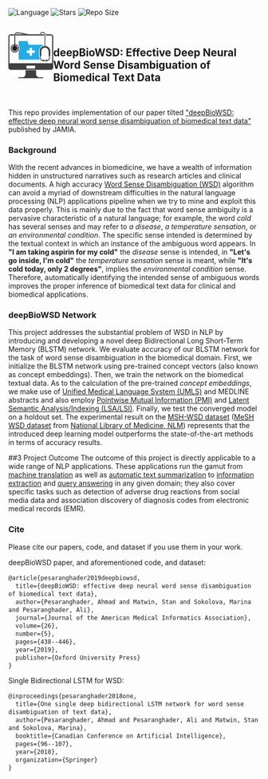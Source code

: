 ![Language](https://img.shields.io/badge/language-Python-blue.svg)
![Stars](https://img.shields.io/github/stars/iwera-git/deepBioWSD?color=r)
![Repo Size](https://img.shields.io/github/repo-size/iwera-git/deepBioWSD?color=tomato)

<br>
<img align="left" src="deepBioWSD_logo.png" width="90"> 

## deepBioWSD: Effective Deep Neural Word Sense Disambiguation of Biomedical Text Data

<br>

This repo provides implementation of our paper tilted ["deepBioWSD: effective deep neural word sense disambiguation of biomedical text data"](https://doi.org/10.1093/jamia/ocy189) published by JAMIA.

### Background
With the recent advances in biomedicine, we have a wealth of information hidden in unstructured narratives such as research articles and clinical documents. A high accuracy [Word Sense Disambiguation (WSD)](https://en.wikipedia.org/wiki/Word-sense_disambiguation) algorithm can avoid a myriad of downstream difficulties in the natural language processing (NLP) applications pipeline when we try to mine and exploit this data properly. This is mainly due to the fact that word sense ambiguity is a pervasive characteristic of a natural language; for example, the word _cold_ has several senses and may refer to _a disease_, _a temperature sensation_, or _an environmental condition_. The specific sense intended is determined by the textual context in which an instance of the ambiguous word appears. In **"I am taking aspirin for my cold"** the _disease_ sense is intended, in **"Let's go inside, I'm cold"** the _temperature sensation_ sense is meant, while **"It's cold today, only 2 degrees"**, implies the _environmental condition_ sense. Therefore, automatically identifying the intended sense of ambiguous words improves the proper inference of biomedical text data for clinical and biomedical applications. 

### deepBioWSD Network
This project addresses the substantial problem of WSD in NLP by introducing and developing a novel deep Bidirectional Long Short-Term Memory (BLSTM) network. We evaluate accuracy of our BLSTM network for the task of word sense disambiguation in the biomedical domain. First, we initialize the BLSTM network using pre-trained concept vectors (also known as concept embeddings). Then, we train the network on the biomedical textual data. As to the calculation of the pre-trained _concept embeddings_, we make use of [Unified Medical Language System (UMLS)](https://www.nlm.nih.gov/research/umls/) and MEDLINE abstracts and also employ [Pointwise Mutual Information (PMI)](https://en.wikipedia.org/wiki/Pointwise_mutual_information) and [Latent Semantic Analysis/Indexing (LSA/LSI)](https://en.wikipedia.org/wiki/Latent_semantic_analysis). Finally, we test the converged model on a holdout set. The experimental result on the [MSH-WSD dataset](https://wsd.nlm.nih.gov/collaboration.shtml) ([MeSH WSD dataset](https://wsd.nlm.nih.gov/collaboration.shtml) from [National Library of Medicine, NLM](https://www.nlm.nih.gov/)) represents that the introduced deep learning model outperforms the state-of-the-art methods in terms of accuracy results.

##3 Project Outcome
The outcome of this project is directly applicable to a wide range of NLP applications. These applications run the gamut from [machine translation](https://en.wikipedia.org/wiki/Machine_translation) as well as [automatic text summarization](https://en.wikipedia.org/wiki/Automatic_summarization) to [information extraction](https://en.wikipedia.org/wiki/Information_extraction) and [query answering](https://en.wikipedia.org/wiki/Question_answering) in any given domain; they also cover specific tasks such as detection of adverse drug reactions from social media data and association discovery of diagnosis codes from electronic medical records (EMR).

### Cite

Please cite our papers, code, and dataset if you use them in your work.

deepBioWSD paper, and aforementioned code, and dataset:
```
@article{pesaranghader2019deepbiowsd,
  title={deepBioWSD: effective deep neural word sense disambiguation of biomedical text data},
  author={Pesaranghader, Ahmad and Matwin, Stan and Sokolova, Marina and Pesaranghader, Ali},
  journal={Journal of the American Medical Informatics Association},
  volume={26},
  number={5},
  pages={438--446},
  year={2019},
  publisher={Oxford University Press}
}
```

Single Bidirectional LSTM for WSD:
```
@inproceedings{pesaranghader2018one,
  title={One single deep bidirectional LSTM network for word sense disambiguation of text data},
  author={Pesaranghader, Ahmad and Pesaranghader, Ali and Matwin, Stan and Sokolova, Marina},
  booktitle={Canadian Conference on Artificial Intelligence},
  pages={96--107},
  year={2018},
  organization={Springer}
}
```

<!---_**The project is under further completion at this moment.**_--->

<br/>
<br/>
